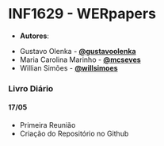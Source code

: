 # INF1629 - WERpapers

- **Autores**: 
* Gustavo Olenka - **[@gustavoolenka](https://github.com/gustavoolenka)**
* Maria Carolina Marinho - **[@mcseves](https://github.com/mcseves)**
* Willian Simões - **[@willsimoes](https://github.com/willsimoes)**

### Livro Diário

#### 17/05
* Primeira Reunião
* Criação do Repositório no Github
